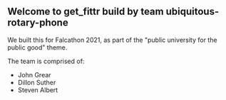 ## Welcome to get_fittr build by team ubiquitous-rotary-phone

We built this for Falcathon 2021, as part of the "public university for the public good" theme.

The team is comprised of:
 - John Grear
 - Dillon Suther
 - Steven Albert

